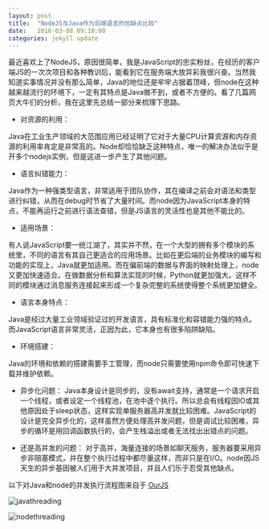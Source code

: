```yaml
---
layout: post
title:  "NodeJS与Java作为后端语言的优缺点比较"
date:   2016-03-08 09:10:00
categories: jekyll update
---
```


最近喜欢上了NodeJS，原因很简单，我是JavaScript的忠实粉丝，在经历的客户端JS的一次次项目和各种教训后，能看到它在服务端大放异彩我很兴奋。当然我知道实事情况并没有那么简单，Java的地位还是牢牢占据着顶峰，但node在这种越来越流行的环境下，一定有其特点是Java做不到，或者不方便的。看了几篇网页大牛们的分析，我在这里先总结一部分来梳理下思路。

* 对资源的利用：

Java在工业生产领域的大范围应用已经证明了它对于大量CPU计算资源和内存资源的利用率肯定是非常高的。Node却恰恰缺乏这种特点，唯一的解决办法似乎是开多个nodejs实例，但是这进一步产生了其他问题。

* 语言纠错能力：

Java作为一种强类型语言，非常适用于团队协作，其在编译之前会对语法和类型进行纠错，从而在debug时节省了大量时间。而node因为JavaScript本身的特点，不能再运行之前进行语法查错，但是JS语言的灵活性也是其他不能比的。

* 适用场景：

有人说JavaScript要一统江湖了，其实并不然，在一个大型的拥有多个模块的系统里，不同的语言有其自己更适合的应用场景。比如在更后端的业务模块的编写和功能的实现上，Java就更加适用。而在偏前端的数据与界面的映射处理上，node又更加快速适合。在做数据分析和算法实现的时候，Python就更加强大。这样不同的模块通过消息服务连接起来形成一个复杂完整的系统使得整个系统更加健全。

* 语言本身特点：

Java是经过大量工业领域验证过的开发语言，具有标准化和容错能力强的特点。而JavaScript语言非常灵活，正因为此，它本身也有很多陷阱缺陷。

* 环境搭建：

Java的环境和依赖的搭建需要手工管理，而node只需要使用npm命令即可快速下载并维护依赖。

* 异步化问题：
Java本身设计是同步的，没有await支持，通常是一个请求开启一个线程，或者设定一个线程池，在池中逐个执行。所以总会有线程因IO或其他原因处于sleep状态，这样实现单服务器高并发就比较困难。JavaScript的设计是完全异步化的，这样虽然方便处理高并发问题，但是调试比较困难，异步的循环是用回调函数执行的，会产生栈溢出或者无法找出出错点的问题。

* 还是高并发的问题：
对于高并，海量连接的场景如聊天服务，服务器要采用异步非阻塞模式，并在整个执行过程中都尽量这样，而非只是在I/O。node因JS天生的异步基因被人们用于大并发项目，并且人们乐于忍受其他缺点。

以下对Java和node的并发执行流程图来自于 [OurJS][ourjs]

![javathreading](http://7xoylk.com1.z0.glb.clouddn.com/threading_java.png)

![nodethreading](http://7xoylk.com1.z0.glb.clouddn.com/threading_node.png)

[ourjs]: http://ourjs.com/detail/5373fba83f2b941e03000008
